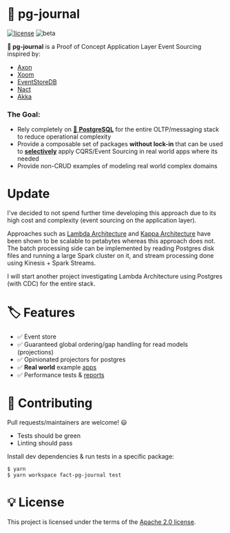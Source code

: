 # 🐘 pg-journal
[![license](https://img.shields.io/static/v1?label=license&message=apache%202&color=green)](/LICENSE)
![beta](https://img.shields.io/static/v1?label=status&message=proof-of-concept&color=blueviolet)


**🐘 pg-journal** is a Proof of Concept Application Layer Event Sourcing inspired by:
- [Axon](https://github.com/AxonFramework/AxonFramework)
- [Xoom](https://docs.vlingo.io/)
- [EventStoreDB](https://github.com/EventStore/EventStore)
- [Nact](https://github.com/nactio/nact)
- [Akka](https://github.com/akka/akka)

### The Goal:
- Rely completely on [🐘 **PostgreSQL**](https://www.postgresql.org/) for the entire OLTP/messaging stack to reduce operational complexity
- Provide a composable set of packages **without lock-in** that can be used to [**selectively**](https://www.infoq.com/news/2016/04/event-sourcing-anti-pattern/) apply CQRS/Event Sourcing in real world apps where its needed
- Provide non-CRUD examples of modeling real world complex domains 


# Update

I've decided to not spend further time developing this approach due to its high cost and complexity (event sourcing on the application layer).

Approaches such as [Lambda Architecture](https://databricks.com/glossary/lambda-architecture) and [Kappa Architecture](https://eng.uber.com/kappa-architecture-data-stream-processing/) have been shown to be scalable to petabytes whereas this approach does not. The batch processing side can be implemented by reading Postgres disk files and running a large Spark cluster on it, and stream processing done using Kinesis + Spark Streams.

I will start another project investigating Lambda Architecture using Postgres (with CDC) for the entire stack.


# 🏷 Features
- ✅ Event store
- ✅ Guaranteed global ordering/gap handling for read models (projections)
- ✅ Opinionated projectors for postgres
- ✅ **Real world** example [apps](/packages/example-multicurrency-ledger)
- ✅ Performance tests & [reports](/packages/benchmarks)


# 🧪 Contributing
Pull requests/maintainers are welcome! 😃 
- Tests should be green
- Linting should pass

Install dev dependencies & run tests in a specific package:
```
$ yarn
$ yarn workspace fact-pg-journal test
```


# 💡 License
This project is licensed under the terms of the [Apache 2.0 license](/LICENSE).
